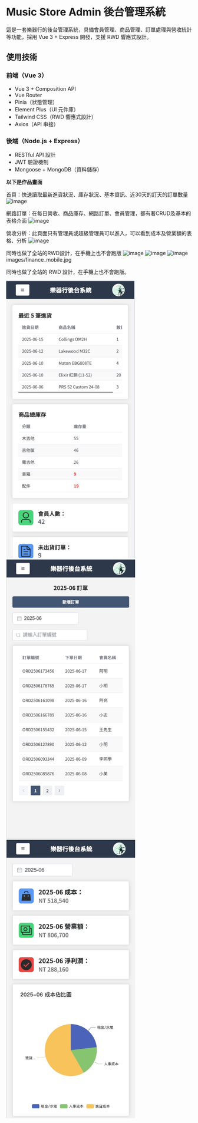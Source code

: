 # Music Store Admin 後台管理系統

這是一套樂器行的後台管理系統，具備會員管理、商品管理、訂單處理與營收統計等功能，採用 Vue 3 + Express 開發，支援 RWD 響應式設計。

## 使用技術

### 前端（Vue 3）
- Vue 3 + Composition API
- Vue Router
- Pinia（狀態管理）
- Element Plus（UI 元件庫）
- Tailwind CSS（RWD 響應式設計）
- Axios（API 串接）

### 後端（Node.js + Express）
- RESTful API 設計
- JWT 驗證機制
- Mongoose + MongoDB（資料儲存）


**以下是作品畫面**

首頁：快速讀取最新進貨狀況、庫存狀況、基本資訊、近30天的訂天的訂單數量
![image](https://github.com/brianhsu0606/music-store-admin/blob/main/images/home.jpg)

網路訂單：在每日營收、商品庫存、網路訂單、會員管理，都有著CRUD及基本的表格介面
![image](https://github.com/brianhsu0606/music-store-admin/blob/main/images/order.jpg)

營收分析：此頁面只有管理員或超級管理員可以進入，可以看到成本及營業額的表格、分析
![image](https://github.com/brianhsu0606/music-store-admin/blob/main/images/finance.jpg)

同時也做了全站的RWD設計，在手機上也不會跑版
![image](https://github.com/brianhsu0606/music-store-admin/blob/main/images/home_mobile.jpg)
![image](https://github.com/brianhsu0606/music-store-admin/blob/main/images/order_mobile.jpg)
![image](https://github.com/brianhsu0606/music-store-admin/blob/main/images/finance_mobile.jpg)
images/finance_mobile.jpg

同時也做了全站的 RWD 設計，在手機上也不會跑版。

<!-- 手機版首頁截圖 -->
<img src="images/home_mobile.jpg" alt="手機版首頁截圖" width="350">

<!-- 手機版訂單頁面截圖 -->
<img src="images/order_mobile.jpg" alt="手機版訂單頁面截圖" width="350">

<!-- 手機版營業額頁面截圖 -->
<img src="images/finance_mobile.jpg" alt="手機版營業額頁面截圖" width="350">

